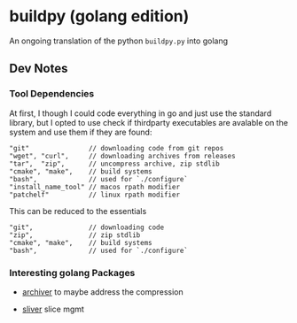 # buildpy (golang edition)

An ongoing translation of the python `buildpy.py` into golang


## Dev Notes

### Tool Dependencies

At first, I though I could code everything in go and just use the standard library, but I opted to use check if thirdparty executables are avalable on the system and use them if they are found:

```golang
"git" 				// downloading code from git repos
"wget", "curl", 	// downloading archives from releases
"tar",  "zip", 		// uncompress archive, zip stdlib
"cmake", "make", 	// build systems
"bash", 			// used for `./configure`
"install_name_tool" // macos rpath modifier
"patchelf" 			// linux rpath modifier
```

This can be reduced to the essentials

```golang
"git", 				// downloading code
"zip", 				// zip stdlib
"cmake", "make", 	// build systems
"bash", 			// used for `./configure`
```

### Interesting golang Packages

- [archiver](https://github.com/mholt/archiver/) to maybe address the compression

- [sliver](https://github.com/leaanthony/slicer) slice mgmt

